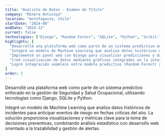 ```yaml
---
title: "Analista de Datos - Exámen de Título"
company: "Minera Antucoya"
location: "Antofagasta, Chile"
startDate: "2024-08"
endDate: "2024-12"
current: false
technologies: ["Django", "Random Forest", "SQLite", "Python", "Scikit-learn", "Pandas", "Matplotlib"]
highlights: [
  "Desarrollé una plataforma web como parte de un sistema predictivo enfocado en la gestión de Seguridad y Salud Ocupacional",
  "Integré un modelo de Machine Learning que analiza datos históricos de incidentes para anticipar eventos de riesgo",
  "Implementé un panel web con Django para visualizar predicciones y datos clave",
  "Creé visualización de datos mediante gráficos integrados en la interfaz",
  "Logré integración seamless entre modelo predictivo (Random Forest) y interfaz web"
]
order: 2
---
```


Desarrollé una plataforma web como parte de un sistema predictivo enfocado en la gestión de Seguridad y Salud Ocupacional, utilizando tecnologías como Django, SQLite y Python.

Integré un modelo de Machine Learning que analiza datos históricos de incidentes para anticipar eventos de riesgo en fechas críticas del año. La solución proporciona visualizaciones y métricas clave para la toma de decisiones preventivas, combinando análisis estadístico con desarrollo web orientado a la trazabilidad y gestión de alertas.